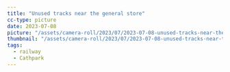 ```yaml
---
title: "Unused tracks near the general store"
cc-type: picture
date: 2023-07-08
picture: "/assets/camera-roll/2023/07/2023-07-08-unused-tracks-near-the-general-store/20230709_005306032_iOS.jpg"
thumbnail: "/assets/camera-roll/2023/07/2023-07-08-unused-tracks-near-the-general-store/20230709_005306032_iOS-thumbnail.jpg"
tags:
  - railway
  - Cathpark
---
```

